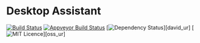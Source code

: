 # Desktop Assistant

[![Build Status][travis-img]][travis-url]
[![Appveyor Build Status][appveyor-img]][appveyor-url]
[![Dependency Status][david_img]][david_ur]
[![MIT Licence][oss_img]][oss_ur]


[travis-img]: https://travis-ci.org/desktop-assistant/desktop-assistant.svg?branch=master
[travis-url]: https://travis-ci.org/desktop-assistant/desktop-assistant
[appveyor-img]: https://ci.appveyor.com/api/projects/status/q300et01varm5v00?svg=true
[appveyor-url]: https://ci.appveyor.com/project/desktop-assistant/desktop-assistant/branch/master
[david_img]: https://img.shields.io/david/matthieuh/desktop-assistant.svg
[david_url]: https://david-dm.org/desktop-assistant/desktop-assistant
[oss_img]: https://badges.frapsoft.com/os/mit/mit.svg?v=103
[oss_url]:https://opensource.org/licenses/mit-license.php
